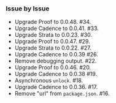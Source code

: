 ### Issue by Issue

 * Upgrade Proof to 0.0.48. #34.
 * Upgrade Cadence to 0.0.41. #33.
 * Upgrade Strata to 0.0.23. #30.
 * Upgrade Proof to 0.0.47. #29.
 * Upgrade Strata to 0.0.22. #27.
 * Upgrade Cadence to 0.0.39 #26.
 * Remove debugging output. #22.
 * Upgrade Proof to 0.0.46. #20.
 * Upgrade Cadence to 0.0.38 #19.
 * Asynchronous `unlock`. #18.
 * Upgrade Cadence to 0.0.36. #17.
 * Remove "url" from `package.json`. #16.
